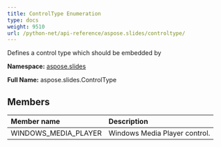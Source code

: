 ```yaml
---
title: ControlType Enumeration
type: docs
weight: 9510
url: /python-net/api-reference/aspose.slides/controltype/
---
```


Defines a control type which should be embedded by

**Namespace:** [aspose.slides](/slides/python-net/api-reference/aspose.slides/)

**Full Name:** aspose.slides.ControlType



## **Members**
|**Member name**|**Description**|
| :- | :- |
|WINDOWS_MEDIA_PLAYER|Windows Media Player control.|
